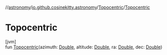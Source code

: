 //[astronomy](../../../index.md)/[io.github.cosinekitty.astronomy](../index.md)/[Topocentric](index.md)/[Topocentric](-topocentric.md)

# Topocentric

[jvm]\
fun [Topocentric](-topocentric.md)(azimuth: [Double](https://kotlinlang.org/api/latest/jvm/stdlib/kotlin/-double/index.html), altitude: [Double](https://kotlinlang.org/api/latest/jvm/stdlib/kotlin/-double/index.html), ra: [Double](https://kotlinlang.org/api/latest/jvm/stdlib/kotlin/-double/index.html), dec: [Double](https://kotlinlang.org/api/latest/jvm/stdlib/kotlin/-double/index.html))
